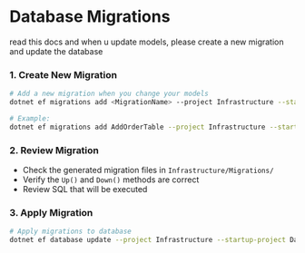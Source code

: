 # Database Migrations

read this docs and when u update models, please create a new migration and update the database
### 1. Create New Migration
```bash
# Add a new migration when you change your models
dotnet ef migrations add <MigrationName> --project Infrastructure --startup-project DatabaseMigration

# Example:
dotnet ef migrations add AddOrderTable --project Infrastructure --startup-project DatabaseMigration
```

### 2. Review Migration
- Check the generated migration files in `Infrastructure/Migrations/`
- Verify the `Up()` and `Down()` methods are correct
- Review SQL that will be executed

### 3. Apply Migration
```bash
# Apply migrations to database
dotnet ef database update --project Infrastructure --startup-project DatabaseMigration
```